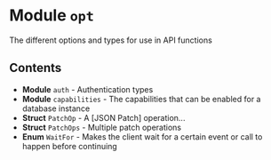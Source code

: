 # Module `opt`

The different options and types for use in API functions

## Contents

* **Module** `auth` - Authentication types
* **Module** `capabilities` - The capabilities that can be enabled for a database instance
* **Struct** `PatchOp` - A [JSON Patch] operation...
* **Struct** `PatchOps` - Multiple patch operations
* **Enum** `WaitFor` - Makes the client wait for a certain event or call to happen before continuing

